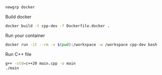 ~~~bash
newgrp docker
~~~

Build docker
~~~bash
docker build -t cpp-dev -f Dockerfile.docker .
~~~

Run your container
~~~bash
docker run -it --rm -v $(pwd):/workspace -w /workspace cpp-dev bash
~~~

Run C++ file
~~~bash
g++ -std=c++20 main.cpp -o main
./main
~~~


